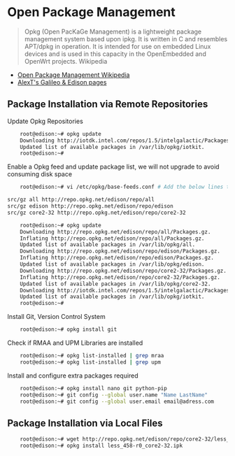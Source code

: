 Open Package Management
==

> Opkg (Open PacKaGe Management) is a lightweight package management system based upon ipkg. It is written in C and resembles APT/dpkg in operation. It is intended for use on embedded Linux devices and is used in this capacity in the OpenEmbedded and OpenWrt projects. Wikipedia

- [Open Package Management Wikipedia](https://en.wikipedia.org/wiki/Opkg)
- [AlexT's Galileo & Edison pages](http://alextgalileo.altervista.org/package-repo-configuration-instructions.html)


## Package Installation via Remote Repositories

Update Opkg Repositories

```sh
    root@edison:~# opkg update
    Downloading http://iotdk.intel.com/repos/1.5/intelgalactic/Packages.
    Updated list of available packages in /var/lib/opkg/iotkit.
    root@edison:~#
```

Enable a Opkg feed and update package list, we will not upgrade to avoid consuming disk space

```sh
    root@edison:~# vi /etc/opkg/base-feeds.conf # Add the below lines to the opened file
```

```sh
src/gz all http://repo.opkg.net/edison/repo/all
src/gz edison http://repo.opkg.net/edison/repo/edison
src/gz core2-32 http://repo.opkg.net/edison/repo/core2-32
```

```sh
    root@edison:~# opkg update
    Downloading http://repo.opkg.net/edison/repo/all/Packages.gz.
    Inflating http://repo.opkg.net/edison/repo/all/Packages.gz.
    Updated list of available packages in /var/lib/opkg/all.
    Downloading http://repo.opkg.net/edison/repo/edison/Packages.gz.
    Inflating http://repo.opkg.net/edison/repo/edison/Packages.gz.
    Updated list of available packages in /var/lib/opkg/edison.
    Downloading http://repo.opkg.net/edison/repo/core2-32/Packages.gz.
    Inflating http://repo.opkg.net/edison/repo/core2-32/Packages.gz.
    Updated list of available packages in /var/lib/opkg/core2-32.
    Downloading http://iotdk.intel.com/repos/1.5/intelgalactic/Packages.
    Updated list of available packages in /var/lib/opkg/iotkit.
    root@edison:~# 
```

Install Git, Version Control System

```sh
    root@edison:~# opkg install git
```

Check if RMAA and UPM Libraries are installed

```sh
    root@edison:~# opkg list-installed | grep mraa
    root@edison:~# opkg list-installed | grep upm
```

Install and configure extra packages required

```sh
    root@edison:~# opkg install nano git python-pip
    root@edison:~# git config --global user.name "Name LastName"
    root@edison:~# git config --global user.email email@adress.com
```

## Package Installation via Local Files

```sh
    root@edison:~# wget http://repo.opkg.net/edison/repo/core2-32/less_458-r0_core2-32.ipk
    root@edison:~# opkg install less_458-r0_core2-32.ipk
```
